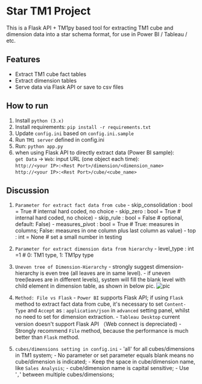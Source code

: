 # Star TM1 Project

This is a Flask API + TM1py based tool for extracting TM1 cube and dimension data into a star schema format, for use in Power BI / Tableau / etc.

## Features
- Extract TM1 cube fact tables
- Extract dimension tables
- Serve data via Flask API or save to csv files

## How to run
1. Install `python (3.x)`
2. Install requirements: `pip install -r requirements.txt`
3. Update `config.ini` based on `config.ini.sample`
4. Run `TM1 server` defined in config.ini
5. Run: `python app.py`
6. when using Flask API to directly extract data (Power BI sample):  
	`get Data` -> `Web`:
	input URL (one object each time):  
	`http://<your IP>:<Rest Port>/dimension/<dimension_name>`
	`http://<your IP>:<Rest Port>/cube/<cube_name>`

## Discussion
1.  `Parameter for extract fact data from cube`
		- skip_consolidation : bool  = True          # internal hard coded, no choice
		- skip_zero : bool = True                         # internal hard coded, no choice)
		- skip_rule : bool = False                         # optional, default: False)
		- measures_pivot : bool = True               # True: measures in columns; False: measures in one column plus last column as value)
		- top : int = None                                   # set a small number in testing

2.  `Parameter for extract dimension data from hierarchy`
		 - level_type : int =1                               # 0: TM1 type, 1: TM1py type     


3. `Uneven tree of Dimension-Hierarchy`
		- strongly suggest dimension-hierarchy is even tree (all leaves are in same level).
		- if uneven tree(leaves are in different levels), system will fill the blank level with child element in dimension table, as shown in below pic.	![pic](D:\ibm\tm1py_flask_api\Uneven_tree.png)
4. `Method: File vs Flask`
		 - `Power BI` supports Flask API; if using `Flask` method to extract fact data from cube, it's necessary to set `Content-Type` and `Accept` as : `application/json` in `advanced` setting panel, whilst no need to set for dimension extraction.
		 - `Tableau Desktop` current version doesn't support Flask API （Web connect is depreciated)
		 - Strongly recommend `File` method, because the performance is much better than  `Flask` method.
		
5. `cubes/dimensions setting in config.ini`
		- 'all' for all cubes/dimensions in TM1 system;
		- No parameter or set parameter equals blank means no cube/dimension is indicated;
		- Keep the space in cube/dimension name, like `Sales Analysis`;
		- cube/dimension name is capital sensitive;
		- Use '`,`' between multiple cubes/dimensions; 
